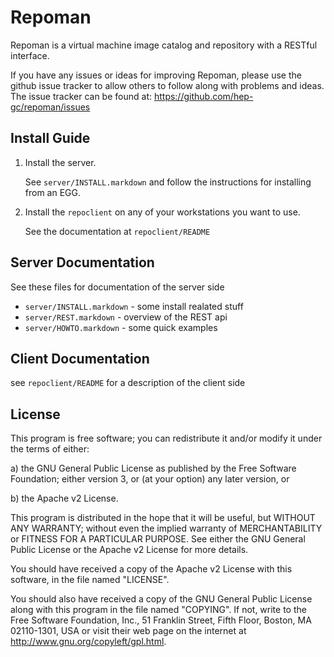 # Repoman
Repoman is a virtual machine image catalog and repository with a RESTful interface.

If you have any issues or ideas for improving Repoman, please use the github issue
tracker to allow others to follow along with problems and ideas.
The issue tracker can be found at: https://github.com/hep-gc/repoman/issues

## Install Guide
1.  Install the server.

    See `server/INSTALL.markdown` and follow the instructions for installing from an EGG.
1.  Install the `repoclient` on any of your workstations you want to use.

    See the documentation at `repoclient/README`


## Server Documentation
See these files for documentation of the server side

* `server/INSTALL.markdown` - some install realated stuff
* `server/REST.markdown`    - overview of the REST api
* `server/HOWTO.markdown`   - some quick examples

## Client Documentation
see `repoclient/README` for a description of the client side

## License

This program is free software; you can redistribute it and/or modify
it under the terms of either:

a) the GNU General Public License as published by the Free
Software Foundation; either version 3, or (at your option) any
later version, or

b) the Apache v2 License.

This program is distributed in the hope that it will be useful,
but WITHOUT ANY WARRANTY; without even the implied warranty of
MERCHANTABILITY or FITNESS FOR A PARTICULAR PURPOSE.  See either
the GNU General Public License or the Apache v2 License for more details.

You should have received a copy of the Apache v2 License with this
software, in the file named "LICENSE".

You should also have received a copy of the GNU General Public License
along with this program in the file named "COPYING". If not, write to the
Free Software Foundation, Inc., 51 Franklin Street, Fifth Floor,
Boston, MA 02110-1301, USA or visit their web page on the internet at
http://www.gnu.org/copyleft/gpl.html.

